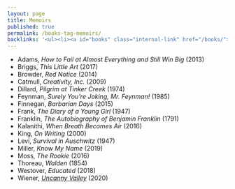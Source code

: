 ```yaml
---
layout: page
title: Memoirs
published: true
permalink: /books-tag-memoirs/
backlinks: '<ul><li><a id="books" class="internal-link" href="/books/">Books</a></li></ul>'
---
```


* Adams, _How to Fail at Almost Everything and Still Win Big_ (2013) 
* Briggs, _This Little Art_ (2017) 
* Browder, _Red Notice_ (2014) 
* Catmull, _Creativity, Inc._ (2009) 
* Dillard, _Pilgrim at Tinker Creek_ (1974) 
* Feynman, _Surely You're Joking, Mr. Feynman!_ (1985) 
* Finnegan, _Barbarian Days_ (2015) 
* Frank, _The Diary of a Young Girl_ (1947) 
* Franklin, _The Autobiography of Benjamin Franklin_ (1791) 
* Kalanithi, _When Breath Becomes Air_ (2016) 
* King, _On Writing_ (2000) 
* Levi, _Survival in Auschwitz_ (1947) 
* Miller, _Know My Name_ (2019) 
* Moss, _The Rookie_ (2016) 
* Thoreau, _Walden_ (1854) 
* Westover, _Educated_ (2018) 
* Wiener, _<a id="wiener-uncanny-valley" class="internal-link" href="/wiener-uncanny-valley/">Uncanny Valley</a>_ (2020) 
